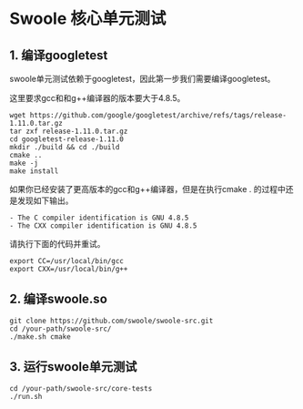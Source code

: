 **Swoole 核心单元测试**
===========
## **1. 编译googletest**
swoole单元测试依赖于googletest，因此第一步我们需要编译googletest。

这里要求gcc和和g++编译器的版本要大于4.8.5。
```shell
wget https://github.com/google/googletest/archive/refs/tags/release-1.11.0.tar.gz
tar zxf release-1.11.0.tar.gz
cd googletest-release-1.11.0
mkdir ./build && cd ./build
cmake ..
make -j
make install
```
如果你已经安装了更高版本的gcc和g++编译器，但是在执行cmake . 的过程中还是发现如下输出。
```shell
- The C compiler identification is GNU 4.8.5
- The CXX compiler identification is GNU 4.8.5
```
请执行下面的代码并重试。
```shell
export CC=/usr/local/bin/gcc
export CXX=/usr/local/bin/g++
```

## **2. 编译swoole.so**
```shell
git clone https://github.com/swoole/swoole-src.git
cd /your-path/swoole-src/
./make.sh cmake
```

## **3. 运行swoole单元测试**
```shell
cd /your-path/swoole-src/core-tests
./run.sh
```